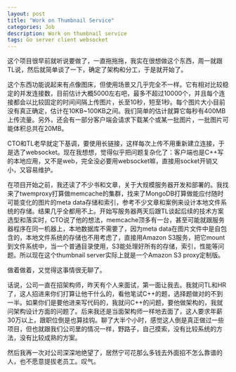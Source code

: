 ```yaml
---
layout: post
title: "Work on Thumbnail Service"
categories: Job
description: Work on thumbnail service
tags: Go server client websocket
---
```

这个项目很早前就听说要做了，一直拖拖拖，我实在很想做这个东西，周一就跟TL说，然后就简单谈了一下，确定了架构和分工，于是就开始了。

这个东西功能说起来有点像图床，但使用场景又几乎完全不一样。它有相对比较稳定的并发连接数，目前估计大概5000左右吧，最多不超过10000个，并且每个连接都会以比较固定的时间间隔上传图片，长至10秒，短至1秒。每个图片大小目前没有真正确定，估计在10KB~100KB之间。我们简单的估计就算它每秒有400MB上传流量。另外，还会有一部分客户端会请求下载某个或某一批图片，一批图片可能体积总共在20MB。

CTO和TL老早就定下基调，要使用长链接，这样每次上传不用重新建立连接，于是选了websocket。现在我想想，觉得似乎把问题复杂化了：客户端也是C++写的本地应用，又不是web，完全没必要用websocket嘛，直接用socket开销又小，又容易维护。

在项目开始之前，我还读了不少书和文章，关于大规模服务器开发和部署的。我找来了twemproxy打算做memcache的集群，找来了MongoDB打算做能应付随时可能变化的图片的meta data存储和索引，参考不少文章和案例来设计本地文件系统的存储。结果几乎全都用不上。开始写服务器两天后跟TL谈起后续的技术方案选型和落实时，CTO说了他的想法，memcache顶多有一台，甚至可能就跟服务器程序在同一机器上，本地数据库不需要了，因为meta data在图片文件中是自包含的，本地文件系统的存储也不用考虑了，直接用Amazon S3服务，把它mount到文件系统中，当一个普通目录使用，S3能处理好所有的存储，索引，性能等问题。所以现在这个thumbnail server实际上就是一个Amazon S3 proxy定制版。

做着做着，又觉得这事情很无聊了。

话说，公司一直在招架构师，昨天有个人来面试，第一面让我去。我就问TL和HR了，这人招进来你们打算让他干什么的，看他笔试C++的题，选择题做对的不到一半。如果你们是要他进来写代码的，我就问C++的问题，要他做架构的，我就问架构设计方面的问题了。后来我还是当面架构师一样地去面了，这人要求年薪30万以上，跟职位倒是也算挂钩。聊了大半个小时，感觉这人倒是真正做过一些项目，但也就跟我们公司里的情况一样，野路子，自己摸索，没有比较系统的方法，没有比较成熟的方案。

然后我再一次对公司深深地绝望了，居然宁可花那么多钱去外面招不怎么靠谱的人，也不愿意提拔老员工。叹气。
